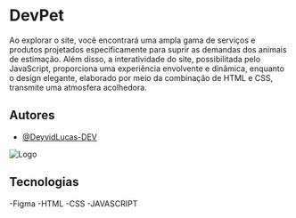 
# DevPet

Ao explorar o site, você encontrará uma ampla gama de serviços e produtos projetados especificamente para suprir as demandas dos animais de estimação. Além disso, a interatividade do site, possibilitada pelo JavaScript, proporciona uma experiência envolvente e dinâmica, enquanto o design elegante, elaborado por meio da combinação de HTML e CSS, transmite uma atmosfera acolhedora.


## Autores

- [@DeyvidLucas-DEV](https://github.com/DeyvidLucas-DEV)



![Logo](https://i.imgur.com/DjmuCUj.png)


## Tecnologias



-Figma
-HTML
-CSS
-JAVASCRIPT
